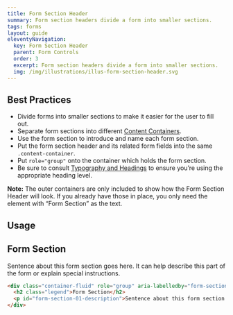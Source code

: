 ```yaml
---
title: Form Section Header
summary: Form section headers divide a form into smaller sections.
tags: forms
layout: guide
eleventyNavigation:
  key: Form Section Header
  parent: Form Controls
  order: 3
  excerpt: Form section headers divide a form into smaller sections.
  img: /img/illustrations/illus-form-section-header.svg
---
```


## Best Practices

- Divide forms into smaller sections to make it easier for the user to fill out.
- Separate form sections into different [Content Containers](/components/boxes/#content-container).
- Use the form section to introduce and name each form section.
- Put the form section header and its related form fields into the same `.content-container`.
- Put `role="group"` onto the container which holds the form section.
- Be sure to consult [Typography and Headings](/foundation/typography/#headings) to ensure you’re using the appropriate heading level.

**Note:** The outer containers are only included to show how the Form Section Header will look. If you already have those in place, you only need the element with “Form Section” as the text.

## Usage

<div class="container-fluid" role="group" aria-labelledby="form-section-01-description">
  <h2 class="legend">Form Section</h2>
  <p id="form-section-01-description">Sentence about this form section goes here. It can help describe this part of the form or explain special instructions.</p>
</div>

```html
<div class="container-fluid" role="group" aria-labelledby="form-section-01-description">
  <h2 class="legend">Form Section</h2>
  <p id="form-section-01-description">Sentence about this form section goes here. It can help describe this part of the form or explain special instructions.</p>
</div>
```

